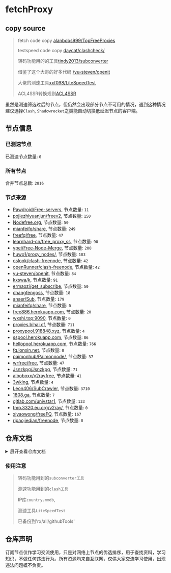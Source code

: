 # fetchProxy

## copy source
> fetch code copy [alanbobs999/TopFreeProxies](https://github.com/alanbobs999/TopFreeProxies)
>
>testspeed code copy [daycat/clashcheck/](https://github.com/daycat/clashcheck/)
>
>转码功能用的的工具[tindy2013/subconverter](https://github.com/tindy2013/subconverter/)
>
>借鉴了这个大哥的好多代码 [/yu-steven/openit](https://github.com/yu-steven/openit)
>
>大佬的测速工具[xxf098/LiteSpeedTest](https://github.com/xxf098/LiteSpeedTest)
>
>ACL4SSR转换规则[ACL4SSR](https://github.com/ACL4SSR/ACL4SSR/tree/master)

虽然是测速筛选过后的节点，但仍然会出现部分节点不可用的情况，遇到这种情况
建议选择`Clash`, `Shadowrocket`之类能自动切换低延迟节点的客户端。

## 节点信息

### 已测速节点
已测速节点数量: `0`

### 所有节点
合并节点总数: `2816`
### 节点来源
- [Pawdroid/Free-servers](https://github.com/Pawdroid/Free-servers), 节点数量: `11`
- [pojiezhiyuanjun/freev2](https://github.com/pojiezhiyuanjun/freev2), 节点数量: `150`
- [Nodefree.org](https://github.com/Fukki-Z/nodefree), 节点数量: `50`
- [mianfeifq/share](https://github.com/mianfeifq/share), 节点数量: `249`
- [freefq/free](https://github.com/freefq/free), 节点数量: `47`
- [learnhard-cn/free_proxy_ss](https://github.com/learnhard-cn/free_proxy_ss), 节点数量: `90`
- [vpei/Free-Node-Merge](https://github.com/vpei/Free-Node-Merge), 节点数量: `200`
- [huwo1/proxy_nodes/](https://bitbucket.org/huwo1/proxy_nodes/), 节点数量: `183`
- [oslook/clash-freenode](https://github.com/oslook/clash-freenode), 节点数量: `42`
- [openRunner/clash-freenode](https://github.com/openRunner/clash-freenode), 节点数量: `42`
- [yu-steven/openit](https://github.com/yu-steven/openit), 节点数量: `84`
- [kxswa/k](https://github.com/kxswa/k), 节点数量: `91`
- [ermaozi/get_subscribe](https://github.com/ermaozi/get_subscribe), 节点数量: `50`
- [changfengoss](https://github.com/ronghuaxueleng/get_v2), 节点数量: `18`
- [anaer/Sub](https://github.com/anaer/Sub), 节点数量: `179`
- [mianfeifq/share](https://github.com/mianfeifq/share), 节点数量: `0`
- [free886.herokuapp.com](https://free886.herokuapp.com/), 节点数量: `20`
- [wxshi.top:9090](http://wxshi.top:9090/), 节点数量: `0`
- [proxies.bihai.cf](https://proxies.bihai.cf/), 节点数量: `711`
- [proxypool.918848.xyz](http://proxypool.918848.xyz/), 节点数量: `4`
- [sspool.herokuapp.com](http://sspool.herokuapp.com/ ), 节点数量: `86`
- [hellopool.herokuapp.com](https://hellopool.herokuapp.com/ ), 节点数量: `766`
- [fq.lonxin.net](https://fq.lonxin.net/), 节点数量: `0`
- [paimonhub/Paimonnode/](https://github.com/paimonhub/Paimonnode/), 节点数量: `37`
- [wrfree/free](https://github.com/wrfree/free), 节点数量: `47`
- [Jsnzkpg/Jsnzkpg](https://github.com/Jsnzkpg/Jsnzkpg), 节点数量: `71`
- [aiboboxx/v2rayfree](https://github.com/aiboboxx/v2rayfree), 节点数量: `41`
- [3wking](http://clash.3wking.com:12580), 节点数量: `4`
- [Leon406/SubCrawler](https://github.com/Leon406/SubCrawler), 节点数量: `3710`
- [1808.ga](https://1808.ga/), 节点数量: `7`
- [gitlab.com/univstar1](https://gitlab.com/univstar1/v2ray/), 节点数量: `133`
- [tmp.3320.eu.org/v2ray/](https://tmp.3320.eu.org/v2ray/v2ray.txt), 节点数量: `0`
- [xiyaowong/freeFQ](https://github.com/xiyaowong/freeFQ), 节点数量: `167`
- [ripaojiedian/freenode](https://github.com/ripaojiedian/freenode), 节点数量: `8`

## 仓库文档
<details>
  <summary>展开查看仓库文档</summary>

```
fetchPorxy.main
├── .github──workflows──fetchProxy.yml(actions Deploy)
├── config
│   ├── provider
│   │   ├── config.yml(转clash订阅用的配置)
│   │   └── rxconfig.ini(转clash订阅用的ACL4SSR配置)
│   └── sub_list.json(订阅列表)   
├── sub
│   ├── source(收集到的源节点文件)
│   │   ├── list──(存放着订阅列表里每个源的节点数据)
│   │   ├── check.yaml(测速后的节点数据，靠此文件转换成订阅文件)
│   │   ├── sub_merge.txt(爬取到的节点合集url格式)
│   │   ├── sub_merge_base64.txt(爬取到的节点合集base64格式)
│   │   └── sub_merge_yaml.yml(爬取到的节点合集YAML格式)
│   ├── checkBakup(lite测速结果备份)
│   │   ├── out.json(lite测速结果)
│   │   └── speedtest.log(lite测速结果日志)
│   ├── nocheckClash.yml(未测速clash订阅文件)
│   ├── rx(url订阅文件)
│   ├── rx64(base64订阅文件)
│   ├── rxClash.yml(测速后订阅文件)
│   ├── literx(lite测速后订阅文件)
│   └── literxClash.yml(lite测速后订阅文件)
├── utils(程序功能模块)
│   ├── fetch(获取)
│   │   ├── ip_update.py(下载country.mmdb文件，默认output->'./country.mmdb')
│   │   ├── list_update.py(更新订阅列表sub_list.json，'有变换订阅地址的需更新')
│   │   ├── list_merge.py(主程序，获取订阅存放到'./sub/source/'里面的3种格式，更新README.md里面的订阅源信息)
│   │   └── sub_convert.py(转换订阅格式的功能模块，用到了'tindy2013/subconverter')
│   ├── checkclash(测速)
│   │   ├── config.yaml(配置文件，里面设置，源文件位置，输出文件位置)
│   │   ├── init.py(里面设置config.yaml文件位置)
│   │   ├── main.py(多线程测速)
│   │   ├── clash.py(main调用模块)
│   │   ├── check.py(main调用模块)
│   │   └── requirements.txt(此模块依赖库)
│   ├── convert2sub(转换成订阅)
│   │   ├── ip_update.py(下载country.mmdb文件，默认output->'./country.mmdb')
│   │   ├── convert2sub.py(转换节点文件到'./sub/'目录下的订阅文件)
│   │   └── sub_convert.py(转换订阅格式的功能模块，用到了'tindy2013/subconverter')
│   ├── litespeedtest(lite测速模块)
│   │   ├── lite2sub -测速完成后转clash订阅
│   │ 	│	├── convert2sub.py(转换节点文件到'./sub/'目录下的订阅文件)
│   │ 	│	└── sub_convert.py(转换订阅格式的功能模块，用到了'tindy2013/subconverter')
│   │   ├── clash_config.yml(clash配置文件，测速要用到)
│   │   ├── lite_config.json(测速lite配置文件，设置测速文件位置等)
│   │   ├── proxychains.conf(Action要用此代理打开lite测速才不会卡住不动)
│   │   ├── speedtest.sh(lite测速运行,输出out.json,speedtest.log)
│   │   └── output.py(将测速结果out.json，转换成url订阅'./sub/literx')
│   └── requirements.txt(依赖库)
└── README.md
```
</details>

### 使用注意
>转码功能用到的`subconverter工具`
>
>测速功能用到的`clash工具`
>
>IP库`country.mmdb`,
>
>测速工具`LiteSpeedTest`
>
>已备份到'rx/all/githubTools'

## 仓库声明
订阅节点仅作学习交流使用，只是对网络上节点的优选排序，用于查找资料，学习知识，不做任何违法行为。所有资源均来自互联网，仅供大家交流学习使用，出现违法问题概不负责。
